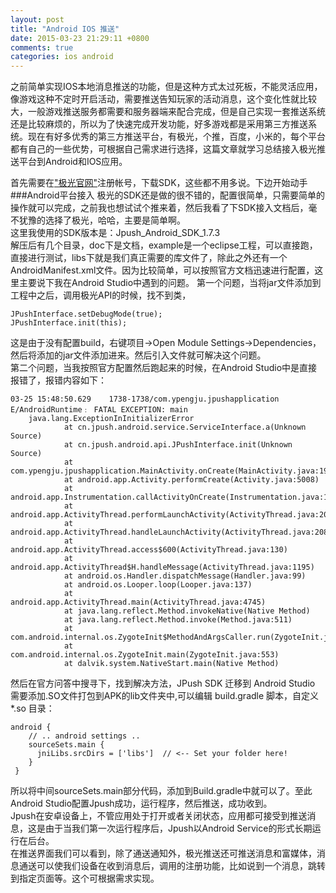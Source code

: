 ```yaml
---
layout: post
title: "Android IOS 推送"
date: 2015-03-23 21:29:11 +0800
comments: true
categories: ios android
---
```

之前简单实现IOS本地消息推送的功能，但是这种方式太过死板，不能灵活应用，像游戏这种不定时开启活动，需要推送告知玩家的活动消息，这个变化性就比较大，一般游戏推送服务都需要和服务器端来配合完成，但是自己实现一套推送系统还是比较麻烦的，所以为了快速完成开发功能，好多游戏都是采用第三方推送系统。现在有好多优秀的第三方推送平台，有极光，个推，百度，小米的，每个平台都有自己的一些优势，可根据自己需求进行选择，这篇文章就学习总结接入极光推送平台到Android和IOS应用。   

首先需要在["极光官网"](https://www.jpush.cn/)注册帐号，下载SDK，这些都不用多说。下边开始动手      
###Android平台接入
极光的SDK还是做的很不错的，配置很简单，只需要简单的操作就可以完成，之前我也想试试个推来着，然后我看了下SDK接入文档后，毫不犹豫的选择了极光，哈哈，主要是简单啊。   
这里我使用的SDK版本是：Jpush_Android_SDK_1.7.3    
解压后有几个目录，doc下是文档，example是一个eclipse工程，可以直接跑，直接进行测试，libs下就是我们真正需要的库文件了，除此之外还有一个AndroidManifest.xml文件。因为比较简单，可以按照官方文档迅速进行配置，这里主要说下我在Android Studio中遇到的问题。   <!--more-->
第一个问题，当将jar文件添加到工程中之后，调用极光API的时候，找不到类，
```
JPushInterface.setDebugMode(true);
JPushInterface.init(this);
```
这是由于没有配置build，右键项目->Open Module Settings->Dependencies，然后将添加的jar文件添加进来。然后引入文件就可解决这个问题。   
第二个问题，当我按照官方配置然后跑起来的时候，在Android Studio中是直接报错了，报错内容如下：   
```
03-25 15:48:50.629    1738-1738/com.ypengju.jpushapplication E/AndroidRuntime﹕ FATAL EXCEPTION: main
    java.lang.ExceptionInInitializerError
            at cn.jpush.android.service.ServiceInterface.a(Unknown Source)
            at cn.jpush.android.api.JPushInterface.init(Unknown Source)
            at com.ypengju.jpushapplication.MainActivity.onCreate(MainActivity.java:19)
            at android.app.Activity.performCreate(Activity.java:5008)
            at android.app.Instrumentation.callActivityOnCreate(Instrumentation.java:1079)
            at android.app.ActivityThread.performLaunchActivity(ActivityThread.java:2023)
            at android.app.ActivityThread.handleLaunchActivity(ActivityThread.java:2084)
            at android.app.ActivityThread.access$600(ActivityThread.java:130)
            at android.app.ActivityThread$H.handleMessage(ActivityThread.java:1195)
            at android.os.Handler.dispatchMessage(Handler.java:99)
            at android.os.Looper.loop(Looper.java:137)
            at android.app.ActivityThread.main(ActivityThread.java:4745)
            at java.lang.reflect.Method.invokeNative(Native Method)
            at java.lang.reflect.Method.invoke(Method.java:511)
            at com.android.internal.os.ZygoteInit$MethodAndArgsCaller.run(ZygoteInit.java:786)
            at com.android.internal.os.ZygoteInit.main(ZygoteInit.java:553)
            at dalvik.system.NativeStart.main(Native Method)
```
然后在官方问答中搜寻下，找到解决方法，JPush SDK 迁移到 Android Studio 需要添加.SO文件打包到APK的lib文件夹中,可以编辑 build.gradle 脚本，自定义 *.so 目录：
```
android {
    // .. android settings ..
    sourceSets.main {
      jniLibs.srcDirs = ['libs']  // <-- Set your folder here!
    }
 }
```
所以将中间sourceSets.main部分代码，添加到Build.gradle中就可以了。至此Android Studio配置Jpush成功，运行程序，然后推送，成功收到。    
Jpush在安卓设备上，不管应用处于打开或者关闭状态，应用都可接受到推送消息，这是由于当我们第一次运行程序后，Jpush以Android Service的形式长期运行在后台。    
在推送界面我们可以看到，除了通送通知外，极光推送还可推送消息和富媒体，消息通送可以使我们设备在收到消息后，调用的注册功能，比如说到一个消息，跳转到指定页面等。这个可根据需求实现。    

